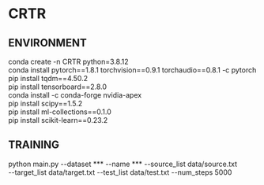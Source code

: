# CRTR
## ENVIRONMENT
conda create -n CRTR python=3.8.12  
conda install pytorch==1.8.1 torchvision==0.9.1 torchaudio==0.8.1 -c pytorch  
pip install tqdm==4.50.2  
pip install tensorboard==2.8.0  
conda install -c conda-forge nvidia-apex  
pip install scipy==1.5.2  
pip install ml-collections==0.1.0  
pip install scikit-learn==0.23.2  
## TRAINING
python main.py --dataset *** --name *** --source_list data/source.txt \
--target_list data/target.txt --test_list data/test.txt --num_steps 5000
